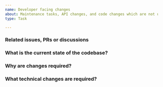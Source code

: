 ```yaml
---
name: Developer facing changes
about: Maintenance tasks, API changes, and code changes which are not user facing changes
type: Task

---
```


<!--
Please read the text in this edit field before filling it in.

This template is intended for developers to document improvements or maintenance to NVDA's code base that do not have user facing changes.
This may include API changes, technical debt removal, refactoring and maintenance tasks.

If this involves a user facing change e.g. a feature or bug, please user other templates.
-->

### Related issues, PRs or discussions

### What is the current state of the codebase?

### Why are changes required?

### What technical changes are required?
